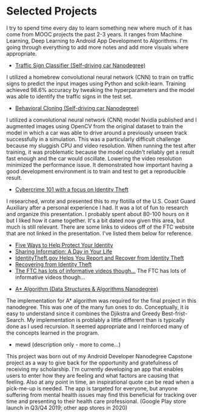 # Selected Projects

I try to spend time every day to learn something new where much of it has come from MOOC projects the past 2-3 years. It ranges from Machine Learning, Deep Learning to Android App Development to Algorithms. I'm going through everything to add more notes and add more visuals where appropriate.

* [Traffic Sign Classifier (Self-driving car Nanodegree)](https://github.com/mickrz/SelfDrivingCarNanoDegree/blob/master/term1/Project2%20-%20Traffic%20Sign%20Classifier/Traffic_Sign_Classifier.html)

I utilized a homebrew convolutional neural network (CNN) to train on traffic signs to predict the input images using Python and scikit-learn. Training achieved 98.6% accuracy by tweaking the hyperparameters and the model was able to identify the traffic signs in the test set.


* [Behavioral Cloning (Self-driving car Nanodegree)](https://github.com/mickrz/SelfDrivingCarNanoDegree/blob/master/term1/Project3%20-%20Behavioral%20Cloning/writeup_report.md)

I utilized a convolutional neural network (CNN) model Nvidia published and I augmented images using OpenCV from the original dataset to train the model in which a car was able to drive around a previously unseen track successfully in a simulation. This was a particularly difficult challenge because my sluggish CPU and video resolution. When running the test after training, it was problematic because the model couldn't reliably get a result fast enough and the car would oscillate. Lowering the video resolution minimized the performance issue. It demonstrated how important having a good development environment is to train and test to get a reproducible result.


* [Cybercrime 101 with a focus on Identity Theft](https://github.com/mickrz/OtherInterestingStuff/blob/master/CybercrimeIDTheftAndPrevention.pdf)

I researched, wrote and presented this to my flotilla of the U.S. Coast Guard Auxiliary after a personal experience I had. It was a lot of fun to research and organize this presentation. I probably spent about 80-100 hours on it but I liked how it came together. It's a bit dated now given this area, but much is still relevant. There are some links to videos off of the FTC website that are not linked in the presentation. I've listed them below for reference.
  - [Five Ways to Help Protect Your Identity](https://www.consumer.ftc.gov/media/video-0023-five-ways-help-protect-your-identity)
  - [Sharing Information: A Day in Your Life](https://www.consumer.ftc.gov/media/video-0022-sharing-information-day-your-life)
  - [IdentityTheft.gov Helps You Report and Recover from Identity Theft](https://www.consumer.ftc.gov/media/video-0123-identitytheftgov-helps-you-report-and-recover-identity-theft)
  - [Recovering from Identity Theft](https://www.consumer.ftc.gov/media/video-0102-recovering-identity-theft)
  - [The FTC has lots of informative videos though...](https://www.consumer.ftc.gov/media)
The FTC has lots of informative videos though...


* [A* Algorithm (Data Structures & Algorithms Nanodegree)](https://github.com/mickrz/Data_Structures_And_Algorithms/blob/master/Project4/Astar.py)

The implementation for A* algorithm was required for the final project in this nanodegree. This was one of the many fun ones to do. Conceptually, it is easy to understand since it combines the Djikstra and Greedy Best-frist-Search. My implementation is problably a little different than is typically done as I used recursion. It seemed appropriate and I reinforced many of the concepts learned in the program.


* mewd (description only - more to come...)

This project was born out of my Android Developer Nanodegree Capstone project as a way to give back for the opportunity and gratefulness of receiving my scholarship. I'm  currently developing an app that enables users to enter how they are feeling and what factors are causing that feeling. Also at any point in time, an inspirational quote can be read when a pick-me-up is needed. The app is targeted for everyone, but anyone suffering from mental health issues may find this beneficial for tracking over time and presenting to their health care professional. (Google Play store launch in Q3/Q4 2019; other app stores in 2020)

